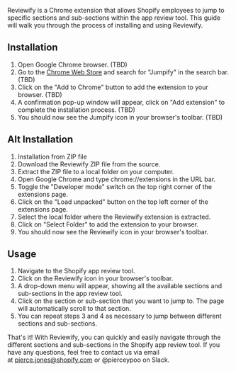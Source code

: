 Reviewify is a Chrome extension that allows Shopify employees to jump to specific sections and sub-sections within the app review tool. This guide will walk you through the process of installing and using Reviewify.

Installation
------------

1.  Open Google Chrome browser. (TBD)
2.  Go to the [Chrome Web Store](https://chrome.google.com/webstore/category/extensions) and search for "Jumpify" in the search bar. (TBD)
3.  Click on the "Add to Chrome" button to add the extension to your browser. (TBD)
4.  A confirmation pop-up window will appear, click on "Add extension" to complete the installation process. (TBD)
5.  You should now see the Jumpify icon in your browser's toolbar. (TBD)

Alt Installation
----------------

1.  Installation from ZIP file
2.  Download the Reviewify ZIP file from the source.
3.  Extract the ZIP file to a local folder on your computer.
4.  Open Google Chrome and type chrome://extensions in the URL bar.
5.  Toggle the "Developer mode" switch on the top right corner of the extensions page.
6.  Click on the "Load unpacked" button on the top left corner of the extensions page.
7.  Select the local folder where the Reviewify extension is extracted.
8.  Click on "Select Folder" to add the extension to your browser.
9.  You should now see the Reviewify icon in your browser's toolbar.

Usage
-----

1.  Navigate to the Shopify app review tool.
2.  Click on the Reviewify icon in your browser's toolbar.
3.  A drop-down menu will appear, showing all the available sections and sub-sections in the app review tool.
4.  Click on the section or sub-section that you want to jump to. The page will automatically scroll to that section.
5.  You can repeat steps 3 and 4 as necessary to jump between different sections and sub-sections.

That's it! With Reviewify, you can quickly and easily navigate through the different sections and sub-sections in the Shopify app review tool. If you have any questions, feel free to contact us via email at <pierce.jones@shopify.com> or @pierceypoo on Slack.